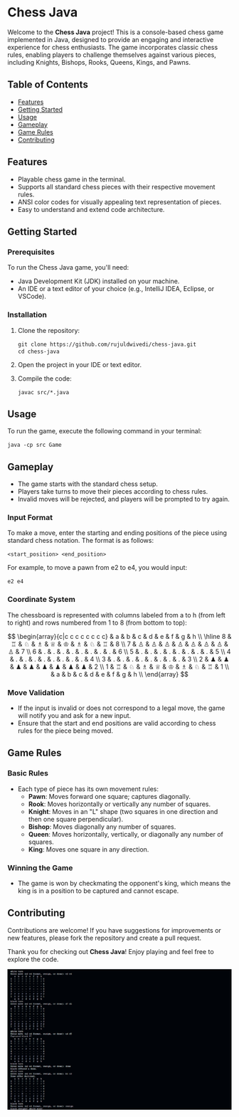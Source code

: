 # Chess Java

Welcome to the **Chess Java** project! This is a console-based chess game implemented in Java, designed to provide an engaging and interactive experience for chess enthusiasts. The game incorporates classic chess rules, enabling players to challenge themselves against various pieces, including Knights, Bishops, Rooks, Queens, Kings, and Pawns.

## Table of Contents

- [Features](#features)
- [Getting Started](#getting-started)
- [Usage](#usage)
- [Gameplay](#gameplay)
- [Game Rules](#game-rules)
- [Contributing](#contributing)

## Features

- Playable chess game in the terminal.
- Supports all standard chess pieces with their respective movement rules.
- ANSI color codes for visually appealing text representation of pieces.
- Easy to understand and extend code architecture.

## Getting Started

### Prerequisites

To run the Chess Java game, you'll need:

- Java Development Kit (JDK) installed on your machine.
- An IDE or a text editor of your choice (e.g., IntelliJ IDEA, Eclipse, or VSCode).

### Installation

1. Clone the repository:

   ```
   git clone https://github.com/rujuldwivedi/chess-java.git
   cd chess-java
   ```

2. Open the project in your IDE or text editor.

3. Compile the code:

   ```
   javac src/*.java
   ```

## Usage

To run the game, execute the following command in your terminal:

```
java -cp src Game
```

## Gameplay

- The game starts with the standard chess setup.
- Players take turns to move their pieces according to chess rules.
- Invalid moves will be rejected, and players will be prompted to try again.

### Input Format 

To make a move, enter the starting and ending positions of the piece using standard chess notation. The format is as follows:

```
<start_position> <end_position>
```

For example, to move a pawn from e2 to e4, you would input:

``` 
e2 e4
```

### Coordinate System

The chessboard is represented with columns labeled from a to h (from left to right) and rows numbered from 1 to 8 (from bottom to top):

$$
\begin{array}{c|c c c c c c c c}
  & a & b & c & d & e & f & g & h \\
\hline
8 & ♖ & ♘ & ♗ & ♕ & ♔ & ♗ & ♘ & ♖ & 8 \\
7 & ♙ & ♙ & ♙ & ♙ & ♙ & ♙ & ♙ & ♙ & 7 \\
6 & . & . & . & . & . & . & . & . & 6 \\
5 & . & . & . & . & . & . & . & . & 5 \\
4 & . & . & . & . & . & . & . & . & 4 \\
3 & . & . & . & . & . & . & . & . & 3 \\
2 & ♟ & ♟ & ♟ & ♟ & ♟ & ♟ & ♟ & ♟ & 2 \\
1 & ♖ & ♘ & ♗ & ♕ & ♔ & ♗ & ♘ & ♖ & 1 \\
  & a & b & c & d & e & f & g & h \\
\end{array}
$$



### Move Validation

- If the input is invalid or does not correspond to a legal move, the game will notify you and ask for a new input.
- Ensure that the start and end positions are valid according to chess rules for the piece being moved.

## Game Rules

### Basic Rules

- Each type of piece has its own movement rules:
  - **Pawn**: Moves forward one square; captures diagonally.
  - **Rook**: Moves horizontally or vertically any number of squares.
  - **Knight**: Moves in an "L" shape (two squares in one direction and then one square perpendicular).
  - **Bishop**: Moves diagonally any number of squares.
  - **Queen**: Moves horizontally, vertically, or diagonally any number of squares.
  - **King**: Moves one square in any direction.

### Winning the Game

- The game is won by checkmating the opponent's king, which means the king is in a position to be captured and cannot escape.

## Contributing

Contributions are welcome! If you have suggestions for improvements or new features, please fork the repository and create a pull request.

Thank you for checking out **Chess Java**! Enjoy playing and feel free to explore the code.

![Game Result](Game.png)
